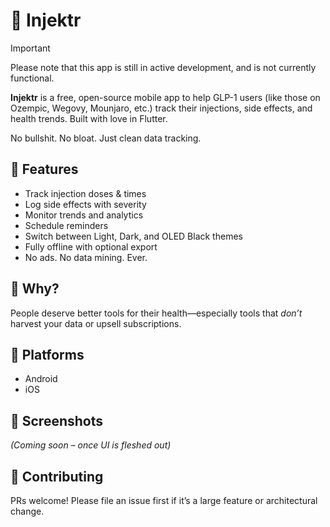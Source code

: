 # 💉 Injektr

> [!IMPORTANT]  
> Please note that this app is still in active development, and is not currently functional.

**Injektr** is a free, open-source mobile app to help GLP-1 users (like those on Ozempic, Wegovy, Mounjaro, etc.) track their injections, side effects, and health trends. Built with love in Flutter.

No bullshit. No bloat. Just clean data tracking.

## 🚀 Features

- Track injection doses & times
- Log side effects with severity
- Monitor trends and analytics
- Schedule reminders
- Switch between Light, Dark, and OLED Black themes
- Fully offline with optional export
- No ads. No data mining. Ever.

## 🧠 Why?

People deserve better tools for their health—especially tools that _don’t_ harvest your data or upsell subscriptions.

## 📱 Platforms

- Android
- iOS

## 📸 Screenshots

_(Coming soon – once UI is fleshed out)_

## 🤝 Contributing

PRs welcome! Please file an issue first if it’s a large feature or architectural change.
